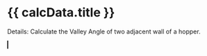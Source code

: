 <script setup>
  import CalcEmbeder from '../components/calc-embeder.vue'

  const calcData = {
    title: 'Valley Angle', 
    calcUrl: 'c-20211226.191241103-e3d-0d7419-5179ff' 
  }
</script>
# {{ calcData.title }}
Details: Calculate the Valley Angle of two adjacent wall of a hopper.

<CalcEmbeder :calcData="calcData"
  width="100%" :iframeHeight="1100" style="border:1px solid black;">
</CalcEmbeder>